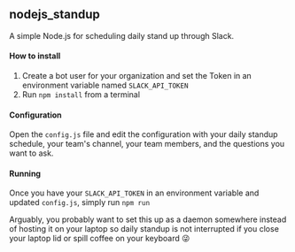 ## nodejs_standup

A simple Node.js for scheduling daily stand up through Slack.

#### How to install
1. Create a bot user for your organization and set the Token in an environment
variable named `SLACK_API_TOKEN`
1. Run `npm install` from a terminal

#### Configuration
Open the `config.js` file and edit the configuration with your daily standup
schedule, your team's channel, your team members, and the questions you want
to ask.

#### Running
Once you have your `SLACK_API_TOKEN` in an environment variable and updated
`config.js`, simply run `npm run`

Arguably, you probably want to set this up as a daemon somewhere instead of
hosting it on your laptop so daily standup is not interrupted if you close
your laptop lid or spill coffee on your keyboard :stuck_out_tongue_winking_eye:
